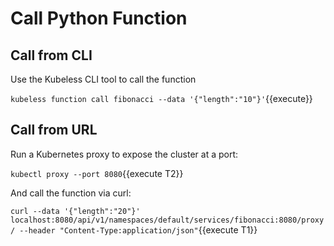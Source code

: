 # Call Python Function #

## Call from CLI ##

Use the Kubeless CLI tool to call the function

`kubeless function call fibonacci --data '{"length":"10"}'`{{execute}}

## Call from URL ##

Run a Kubernetes proxy to expose the cluster at a port:

`kubectl proxy --port 8080`{{execute T2}}

And call the function via curl:

`curl --data '{"length":"20"}' localhost:8080/api/v1/namespaces/default/services/fibonacci:8080/proxy/ --header "Content-Type:application/json"`{{execute T1}}
